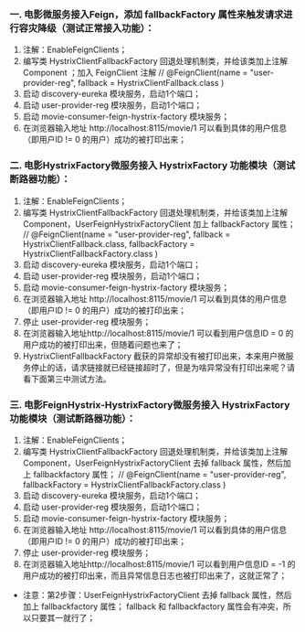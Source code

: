 ### 一. 电影微服务接入Feign，添加 fallbackFactory 属性来触发请求进行容灾降级（测试正常接入功能）：
 1. 注解：EnableFeignClients；
 2. 编写类 HystrixClientFallbackFactory 回退处理机制类，并给该类加上注解 Component ；加入 FeignClient 注解
 	// @FeignClient(name = "user-provider-reg", fallback = HystrixClientFallback.class  )
 3. 启动 discovery-eureka 模块服务，启动1个端口；
 4. 启动 user-provider-reg 模块服务，启动1个端口；
 5. 启动 movie-consumer-feign-hystrix-factory 模块服务；
 6. 在浏览器输入地址 http://localhost:8115/movie/1 可以看到具体的用户信息（即用户ID != 0 的用户）成功的被打印出来；
 
### 二. 电影HystrixFactory微服务接入 HystrixFactory 功能模块（测试断路器功能）：
  1. 注解：EnableFeignClients；
  2. 编写类 HystrixClientFallbackFactory 回退处理机制类，并给该类加上注解 Component，UserFeignHystrixFactoryClient 加上 fallbackFactory 属性；
  	// @FeignClient(name = "user-provider-reg", fallback = HystrixClientFallback.class, fallbackFactory = HystrixClientFallbackFactory.class )
  3. 启动 discovery-eureka 模块服务，启动1个端口；
  4. 启动 user-provider-reg 模块服务，启动1个端口；
  5. 启动 movie-consumer-feign-hystrix-factory 模块服务；
  6. 在浏览器输入地址 http://localhost:8115/movie/1 可以看到具体的用户信息（即用户ID != 0 的用户）成功的被打印出来；
  7. 停止 user-provider-reg 模块服务；
  8. 在浏览器输入地址http://localhost:8115/movie/1 可以看到用户信息ID = 0 的用户成功的被打印出来，但随着问题也来了；
  9. HystrixClientFallbackFactory 截获的异常却没有被打印出来，本来用户微服务停止的话，请求链接就已经链接超时了，但是为啥异常没有打印出来呢？请看下面第三中测试方法。
  
### 三. 电影FeignHystrix-HystrixFactory微服务接入 HystrixFactory 功能模块（测试断路器功能）：
 1. 注解：EnableFeignClients；
 2. 编写类 HystrixClientFallbackFactory 回退处理机制类，并给该类加上注解 Component，UserFeignHystrixFactoryClient 去掉 fallback 属性，然后加上 fallbackfactory 属性；
 	// @FeignClient(name = "user-provider-reg", fallbackFactory = HystrixClientFallbackFactory.class )
 3. 启动 discovery-eureka 模块服务，启动1个端口；
 4. 启动 user-provider-reg 模块服务，启动1个端口；
 5. 启动 movie-consumer-feign-hystrix-factory 模块服务；
 6. 在浏览器输入地址 http://localhost:8115/movie/1 可以看到具体的用户信息（即用户ID != 0 的用户）成功的被打印出来；
 7. 停止 user-provider-reg 模块服务；
 8. 在浏览器输入地址http://localhost:8115/movie/1 可以看到用户信息ID = -1 的用户成功的被打印出来，而且异常信息日志也被打印出来了，这就正常了；
 * 注意：第2步骤：UserFeignHystrixFactoryClient 去掉 fallback 属性，然后加上 fallbackfactory 属性；
    fallback 和 fallbackfactory 属性会有冲突，所以只要其一就行了；